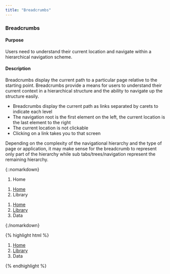 ```yaml
---
title: "Breadcrumbs"
---
```


<div class="pl-pattern">
<h3>Breadcrumbs</h3>

#### Purpose
Users need to understand their current location and navigate within a hierarchical navigation scheme.

#### Description
Breadcrumbs display the current path to a particular page relative to the starting point. Breadcrumbs provide a means for users to understand their current context in a hierarchical structure and the ability to navigate up the structure easily.

- Breadcrumbs display the current path as links separated by carets to indicate each level
- The navigation root is the first element on the left, the current location is the last element to the right
- The current location is not clickable
- Clicking on a link takes you to that screen

Depending on the complexity of the navigational hierarchy and the type of page or application, it may make sense for the breadcrumb to represent only part of the hierarchy while sub tabs/trees/navigation represent the remaining hierarchy.

{::nomarkdown}
<div class="pl-preview">
    <ol class="breadcrumb">
      <li class="active">Home</li>
    </ol>
    <ol class="breadcrumb">
      <li><a href="#">Home</a></li>
      <li class="active">Library</li>
    </ol>
    <ol class="breadcrumb">
      <li><a href="#">Home</a></li>
      <li><a href="#">Library</a></li>
      <li class="active">Data</li>
    </ol>
</div>
{:/nomarkdown}

{% highlight html %}
<ol class="breadcrumb">
  <li><a href="#">Home</a></li>
  <li><a href="#">Library</a></li>
  <li class="active">Data</li>
</ol>
{% endhighlight %}

</div>
